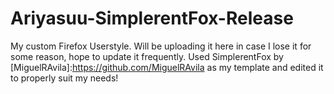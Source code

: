 # Ariyasuu-SimplerentFox-Release
My custom Firefox Userstyle. Will be uploading it here in case I lose it for some reason, hope to update it frequently.
Used SimplerentFox by [MiguelRAvila]:https://github.com/MiguelRAvila as my template and edited it to properly suit my needs!
